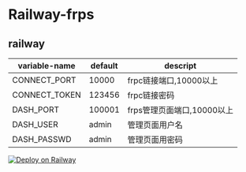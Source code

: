 # Railway-frps

## railway

|variable-name|default|descript|
|--|--|--|
|CONNECT_PORT|10000|frpc链接端口,10000以上|
|CONNECT_TOKEN|123456|frpc链接密码|
|DASH_PORT|100001|frps管理页面端口,10000以上|
|DASH_USER|admin|管理页面用户名|
|DASH_PASSWD|admin|管理页面用密码|



[![Deploy on Railway](https://railway.app/button.svg)](https://railway.app/new/template?template=https://github.com/tom-temp/Railway-frps&envs=CONNECT_PORT,CONNECT_TOKEN,DASH_PORT,DASH_USER,DASH_PASSWD&CONNECT_PORTDesc=frpc链接端口，默认7000&CONNECT_PORTDefault=7000&CONNECT_TOKENDesc=frpc链接密码，默认123456&CONNECT_TOKENDefault=123456&DASH_PORTDesc=frps管理页面端口默认7001&DASH_PORTDefault=7001&DASH_USERDesc=管理页面用户名，默认admin&DASH_USERDefault=admin&DASH_PASSWDDesc=管理页面密码，默认admin&DASH_PASSWDDefault=admin)

